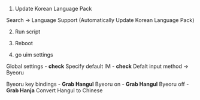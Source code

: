 1) Update Korean Language Pack


Search -> Language Support (Automatically Update Korean Language Pack)


2) Run script


3) Reboot


4) go uim settings


Global settings
	- __check__ Specify default IM
	- __check__ Defalt input method -> Byeoru


Byeoru key bindings 
	- __Grab Hangul__ Byeoru on
	- __Grab Hangul__ Byeoru off
	- __Grab Hanja__ Convert Hangul to Chinese
